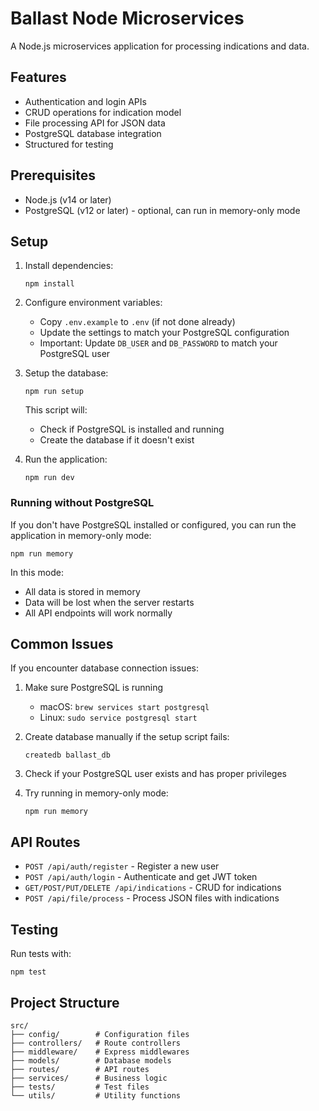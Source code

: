 # Ballast Node Microservices

A Node.js microservices application for processing indications and data.

## Features

- Authentication and login APIs
- CRUD operations for indication model
- File processing API for JSON data
- PostgreSQL database integration
- Structured for testing

## Prerequisites

- Node.js (v14 or later)
- PostgreSQL (v12 or later) - optional, can run in memory-only mode

## Setup

1. Install dependencies:
   ```
   npm install
   ```

2. Configure environment variables:
   - Copy `.env.example` to `.env` (if not done already)
   - Update the settings to match your PostgreSQL configuration
   - Important: Update `DB_USER` and `DB_PASSWORD` to match your PostgreSQL user

3. Setup the database:
   ```
   npm run setup
   ```
   This script will:
   - Check if PostgreSQL is installed and running
   - Create the database if it doesn't exist

4. Run the application:
   ```
   npm run dev
   ```

### Running without PostgreSQL

If you don't have PostgreSQL installed or configured, you can run the application in memory-only mode:

```
npm run memory
```

In this mode:
- All data is stored in memory
- Data will be lost when the server restarts
- All API endpoints will work normally

## Common Issues

If you encounter database connection issues:

1. Make sure PostgreSQL is running
   - macOS: `brew services start postgresql`
   - Linux: `sudo service postgresql start`

2. Create database manually if the setup script fails:
   ```
   createdb ballast_db
   ```

3. Check if your PostgreSQL user exists and has proper privileges

4. Try running in memory-only mode:
   ```
   npm run memory
   ```

## API Routes

- `POST /api/auth/register` - Register a new user
- `POST /api/auth/login` - Authenticate and get JWT token
- `GET/POST/PUT/DELETE /api/indications` - CRUD for indications
- `POST /api/file/process` - Process JSON files with indications

## Testing

Run tests with:
```
npm test
```

## Project Structure

```
src/
├── config/        # Configuration files
├── controllers/   # Route controllers
├── middleware/    # Express middlewares
├── models/        # Database models
├── routes/        # API routes
├── services/      # Business logic
├── tests/         # Test files
└── utils/         # Utility functions
``` 